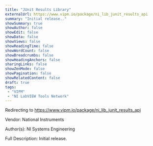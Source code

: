 ```yaml
---
title: "JUnit Results Library"
externalUrl: https://www.vipm.io/package/ni_lib_junit_results_api
summary: "Initial release.."
showSummary: true
showAuthor: false
showEdit: false
showData: false
showViews: false
showReadingTime: false
showWordCount: false
showBreadcrumbs: false
showHeadingAnchors: false
sharingLinks: false
showZenMode: false
showPagination: false
showRelatedContent: false
draft: true
tags:
 - "VIPM"
 - "NI LabVIEW Tools Network"
---
```


Redirecting to https://www.vipm.io/package/ni_lib_junit_results_api

Vendor: National Instruments

Author(s): NI Systems Engineering
 
Full Description:
Initial release.